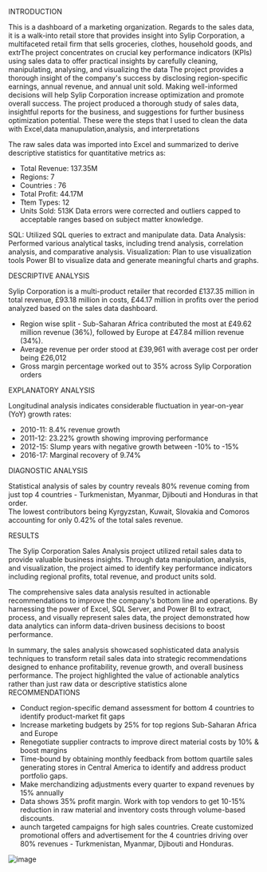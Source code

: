 INTRODUCTION

This is a dashboard of a marketing organization. 
Regards to the sales data, it is a walk-into retail store that provides insight into Sylip Corporation,
a multifaceted retail firm that sells groceries, clothes, household goods, and extrThe project concentrates on crucial key performance indicators (KPIs) using sales data to offer practical insights by carefully cleaning, manipulating, analysing, and visualizing the data
The project provides a thorough insight of the company's success by disclosing region-specific earnings, annual revenue, and annual unit sold. Making well-informed decisions will help Sylip Corporation increase optimization and promote overall success.
The project produced a thorough study of sales data, insightful reports for the business, and suggestions for further business optimization potential.
These were the steps that I used to clean the data with Excel,data manupulation,analysis, and interpretations

The raw sales data was imported into Excel and summarized to derive descriptive statistics for quantitative metrics as:

- Total Revenue:   137.35M
- Regions:          7
- Countries :      76
- Total Profit:    44.17M
- Ttem Types:      12
- Units Sold:      513K
Data errors were corrected and outliers capped to acceptable ranges based on subject matter knowledge.

SQL: Utilized SQL queries to extract and manipulate data.
Data Analysis: Performed various analytical tasks, including trend analysis, correlation analysis, and comparative analysis.
Visualization: Plan to use visualization tools Power BI to visualize data and generate meaningful charts and graphs.

DESCRIPTIVE ANALYSIS

Sylip Corporation is a multi-product retailer that recorded £137.35 million in total revenue, £93.18 million in costs, £44.17 million in profits over the period analyzed based on the sales data dashboard. 

- Region wise split - Sub-Saharan Africa contributed the most at £49.62 million revenue (36%), followed by Europe at £47.84 million revenue (34%).
- Average revenue per order stood at £39,961 with average cost per order being £26,012
- Gross margin percentage worked out to 35% across Sylip Corporation orders

EXPLANATORY ANALYSIS

Longitudinal analysis indicates considerable fluctuation in year-on-year (YoY) growth rates:  
- 2010-11: 8.4% revenue growth 
- 2011-12: 23.22% growth showing improving performance
- 2012-15: Slump years with negative growth between -10% to -15% 
- 2016-17: Marginal recovery of 9.74% 

DIAGNOSTIC ANALYSIS 

Statistical analysis of sales by country reveals 80% revenue coming from just top 4 countries - Turkmenistan, Myanmar, Djibouti and Honduras in that order.  
The lowest contributors being Kyrgyzstan, Kuwait, Slovakia and Comoros accounting for only 0.42% of the total sales revenue.

RESULTS

The Sylip Corporation Sales Analysis project utilized retail sales data to provide valuable business insights. Through data manipulation, analysis, and visualization, the project aimed to identify key performance indicators including regional profits, total revenue, and product units sold.

The comprehensive sales data analysis resulted in actionable recommendations to improve the company's bottom line and operations. By harnessing the power of Excel, SQL Server, and Power BI to extract, process, and visually represent sales data, the project demonstrated how data analytics can inform data-driven business decisions to boost performance.

In summary, the sales analysis showcased sophisticated data analysis techniques to transform retail sales data into strategic recommendations designed to enhance profitability, revenue growth, and overall business performance. The project highlighted the value of actionable analytics rather than just raw data or descriptive statistics alone
RECOMMENDATIONS
- Conduct region-specific demand assessment for bottom 4 countries to identify product-market fit gaps
- Increase marketing budgets by 25% for top regions Sub-Saharan Africa and Europe   
- Renegotiate supplier contracts to improve direct material costs by 10% & boost margins
- Time-bound by obtaining monthly feedback from bottom quartile sales generating stores in Central America to identify and address product portfolio gaps.
-  Make merchandizing adjustments every quarter to expand revenues by 15% annually
-  Data shows 35% profit margin. Work with top vendors to get 10-15% reduction in raw material and inventory costs through volume-based discounts.
- aunch targeted campaigns for high sales countries. Create customized promotional offers and advertisement for the 4 countries driving over 80% revenues - Turkmenistan, Myanmar, Djibouti and Honduras. 



![image](https://github.com/julietidika/Slylip-corporation-sales-data-2-10-2017/assets/148558224/9fdfeaea-2e88-48fd-b680-b9f06d8f2f00)
